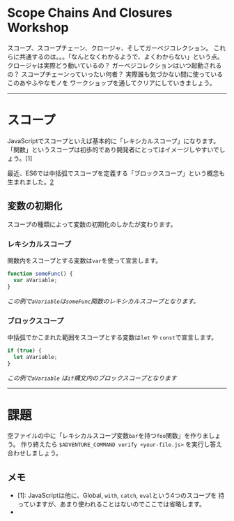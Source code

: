 # Scope Chains And Closures Workshop

スコープ、スコープチェーン、クロージャ、そしてガーベジコレクション。
これらに共通するのは。。。「なんとなくわかるようで、よくわからない」という点。
クロージャは実際どう動いているの？
ガーベジコレクションはいつ起動されるの？
スコープチェーンっていったい何者？
実際誰も気づかない間に使っているこのあやふやなモノを
ワークショップを通してクリアにしていきましょう。

----

# スコープ

JavaScriptでスコープといえば基本的に「レキシカルスコープ」になります。
「関数」というスコープは初歩的であり開発者にとってはイメージしやすいでしょう。[1]

最近、ES6では中括弧でスコープを定義する「ブロックスコープ」という概念も生まれました。[2]

## 変数の初期化

スコープの種類によって変数の初期化のしかたが変わります。

### レキシカルスコープ

関数内をスコープとする変数は`var`を使って宣言します。

```js
function someFunc() {
  var aVariable;
}
```

*この例で`aVariable`は`someFunc`関数のレキシカルスコープとなります。*

### ブロックスコープ

中括弧でかこまれた範囲をスコープとする変数は`let` や `const`で宣言します。

```js
if (true) {
  let aVariable;
}
```

*この例で`aVariable` は`if`構文内のブロックスコープとなります*

----

# 課題

空ファイルの中に「レキシカルスコープ変数`bar`を持つ`foo`関数」を作りましょう。
作り終えたら `$ADVENTURE_COMMAND verify <your-file.js>` を実行し答え合わせしましょう。

## メモ

 * [1]: JavaScriptは他に、Global, `with`, `catch`, `eval`という4つのスコープを
    持っていますが、あまり使われることはないのでここでは省略します。
 * [2]: このワークショップはレキシカルスコープのみを取り扱います。
